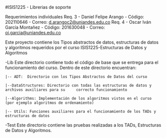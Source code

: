#ISIS1225 - Librerias de soporte

Requerimientos individuales
Req. 3 - Daniel Felipe Arango - Código: 202110646 - Correo: d.arangoc2@uniandes.edu.co
Req. 4 - Oscar Iván García Montañez - Código: 201630048 - Correo: oi.garcia@uniandes.edu.co

Este proyecto contiene los Tipos abstractos de datos, estructuras de datos y algoritmos requeridos por el curso ISIS1225-Estructuras de Datos y Algoritmos

-Lib
Este directorio contiene todo el código de base que se entrega para el funcionamiento del curso.  Dentro de este directorio encuentran:
    
    |-- ADT:  Directorio con los Tipos Abstractos de Datos del curso

    |--DataStructures: Directorio con todas las estructuras de datos y archivos auxiliares para su     correcto funcionamiento

    |--Algorithms: Implementación de los algoritmos vistos en el curso (por ejemplo algoritmos de ordenamiento)

    |-- Utils: Funciones auxiliares para el funcionamiento de los TADs y estructuras de datos

-Test
Este directorio contiene las pruebas realizadas a los TADs, Estructuras de Datos y Algoritmos.

